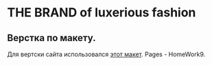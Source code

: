 # THE BRAND of luxerious fashion

## Верстка по макету.

Для вертски сайта использовался [этот макет](https://www.figma.com/file/mnLY69cYE5cqWM5w6n5hXx/Seo-%26-Digital-Marketing-Landing-Page?node-id=190%3A1624&mode=dev). Pages - HomeWork9.